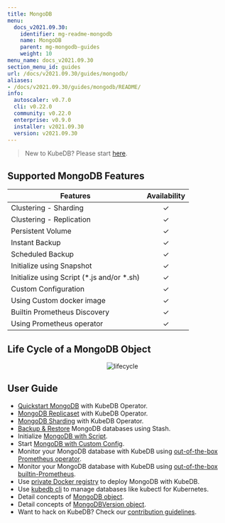 ```yaml
---
title: MongoDB
menu:
  docs_v2021.09.30:
    identifier: mg-readme-mongodb
    name: MongoDB
    parent: mg-mongodb-guides
    weight: 10
menu_name: docs_v2021.09.30
section_menu_id: guides
url: /docs/v2021.09.30/guides/mongodb/
aliases:
- /docs/v2021.09.30/guides/mongodb/README/
info:
  autoscaler: v0.7.0
  cli: v0.22.0
  community: v0.22.0
  enterprise: v0.9.0
  installer: v2021.09.30
  version: v2021.09.30
---
```


> New to KubeDB? Please start [here](/docs/v2021.09.30/README).

## Supported MongoDB Features

| Features                                     | Availability |
| -------------------------------------------- | :----------: |
| Clustering - Sharding                        |   &#10003;   |
| Clustering - Replication                     |   &#10003;   |
| Persistent Volume                            |   &#10003;   |
| Instant Backup                               |   &#10003;   |
| Scheduled Backup                             |   &#10003;   |
| Initialize using Snapshot                    |   &#10003;   |
| Initialize using Script (\*.js and/or \*.sh) |   &#10003;   |
| Custom Configuration                         |   &#10003;   |
| Using Custom docker image                    |   &#10003;   |
| Builtin Prometheus Discovery                 |   &#10003;   |
| Using Prometheus operator                    |   &#10003;   |

## Life Cycle of a MongoDB Object

<p align="center">
  <img alt="lifecycle"  src="/docs/v2021.09.30/images/mongodb/mgo-lifecycle.png">
</p>

## User Guide

- [Quickstart MongoDB](/docs/v2021.09.30/guides/mongodb/quickstart/quickstart) with KubeDB Operator.
- [MongoDB Replicaset](/docs/v2021.09.30/guides/mongodb/clustering/replicaset) with KubeDB Operator.
- [MongoDB Sharding](/docs/v2021.09.30/guides/mongodb/clustering/sharding) with KubeDB Operator.
- [Backup & Restore](/docs/v2021.09.30/guides/mongodb/backup/overview/) MongoDB databases using Stash.
- Initialize [MongoDB with Script](/docs/v2021.09.30/guides/mongodb/initialization/using-script).
- Start [MongoDB with Custom Config](/docs/v2021.09.30/guides/mongodb/configuration/using-config-file).
- Monitor your MongoDB database with KubeDB using [out-of-the-box Prometheus operator](/docs/v2021.09.30/guides/mongodb/monitoring/using-prometheus-operator).
- Monitor your MongoDB database with KubeDB using [out-of-the-box builtin-Prometheus](/docs/v2021.09.30/guides/mongodb/monitoring/using-builtin-prometheus).
- Use [private Docker registry](/docs/v2021.09.30/guides/mongodb/private-registry/using-private-registry) to deploy MongoDB with KubeDB.
- Use [kubedb cli](/docs/v2021.09.30/guides/mongodb/cli/cli) to manage databases like kubectl for Kubernetes.
- Detail concepts of [MongoDB object](/docs/v2021.09.30/guides/mongodb/concepts/mongodb).
- Detail concepts of [MongoDBVersion object](/docs/v2021.09.30/guides/mongodb/concepts/catalog).
- Want to hack on KubeDB? Check our [contribution guidelines](/docs/v2021.09.30/CONTRIBUTING).
